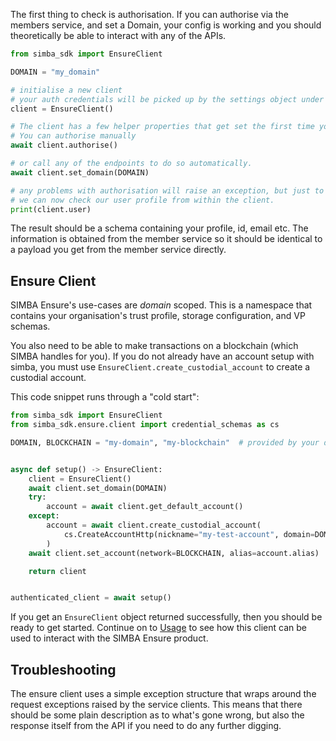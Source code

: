 The first thing to check is authorisation. If you can authorise via the members service, and set a Domain, your config is working and you should theoretically be able to interact with any of the APIs.
```python
from simba_sdk import EnsureClient

DOMAIN = "my_domain"

# initialise a new client
# your auth credentials will be picked up by the settings object under the hood
client = EnsureClient()

# The client has a few helper properties that get set the first time you authorise.
# You can authorise manually
await client.authorise()

# or call any of the endpoints to do so automatically.
await client.set_domain(DOMAIN)

# any problems with authorisation will raise an exception, but just to double-check nothing's failing silently,
# we can now check our user profile from within the client.
print(client.user)
```

The result should be a schema containing your profile, id, email etc. The information is obtained from the member service so it should be identical to a payload you get from the member service directly.


## Ensure Client

SIMBA Ensure's use-cases are *domain* scoped. This is a namespace that contains your organisation's trust profile, storage configuration, and VP schemas.

You also need to be able to make transactions on a blockchain (which SIMBA handles for you). If you do not already have an account setup with simba, you must use `EnsureClient.create_custodial_account` to create a custodial account.

This code snippet runs through a "cold start":

```python
from simba_sdk import EnsureClient
from simba_sdk.ensure.client import credential_schemas as cs

DOMAIN, BLOCKCHAIN = "my-domain", "my-blockchain"  # provided by your domain admin


async def setup() -> EnsureClient:
    client = EnsureClient()
    await client.set_domain(DOMAIN)
    try:
        account = await client.get_default_account()
    except:
        account = await client.create_custodial_account(
            cs.CreateAccountHttp(nickname="my-test-account", domain=DOMAIN)
        )
    await client.set_account(network=BLOCKCHAIN, alias=account.alias)

    return client


authenticated_client = await setup()
```

If you get an `EnsureClient` object returned successfully, then you should be ready to get started. Continue on to [Usage](ensure.md) to see how this client can be used to interact with the SIMBA Ensure product.

## Troubleshooting

The ensure client uses a simple exception structure that wraps around the request exceptions raised by the service clients. This means that there should be some plain description as to what's gone wrong, but also the response itself from the API if you need to do any further digging.
